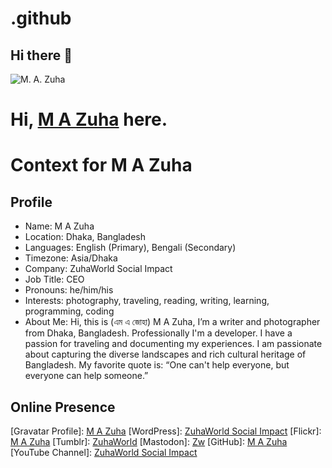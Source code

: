 # .github

## Hi there 👋

<!--
**armandsl/.github** is a ✨ _special_ ✨ repository because its `profile/README.md` (this file) appears on your GitHub profile.

Here are some ideas to get you started:

- 🔭 I’m currently working on ...
- 🌱 I’m currently learning ...
- 👯 I’m looking to collaborate on ...
- 🤔 I’m looking for help with ...
- 💬 Ask me about ...
- 📫 How to reach me: ...
- 😄 Pronouns: ...
- ⚡ Fun fact: ...
-->

![M. A. Zuha](https://avatars.githubusercontent.com/u/38503380?s=100&v=4)

Hi, [M A Zuha](https://armandsl.github.io) here.
================================

# Context for M A Zuha

## Profile
- Name: M A Zuha
- Location: Dhaka, Bangladesh
- Languages: English (Primary), Bengali (Secondary)
- Timezone: Asia/Dhaka
- Company: ZuhaWorld Social Impact
- Job Title: CEO
- Pronouns: he/him/his
- Interests: photography, traveling, reading, writing, learning, programming, coding
- About Me: Hi, this is (এম এ জোহা) M A Zuha, I’m a writer and photographer from Dhaka, Bangladesh. Professionally I'm a developer. I have a passion for traveling and documenting my experiences. I am passionate about capturing the diverse landscapes and rich cultural heritage of Bangladesh. My favorite quote is: “One can't help everyone, but everyone can help someone.”

## Online Presence
\[Gravatar Profile\]: [M A Zuha](https://gravatar.com/zuhaworld)
\[WordPress\]: [ZuhaWorld Social Impact](https://zuhaworld.com)
\[Flickr\]: [M A Zuha](https://www.flickr.com/people/zuhaworld)
\[Tumblr\]: [ZuhaWorld](http://zuhaworld.tumblr.com)
\[Mastodon\]: [Zw](https://mastodon.social/@zuhaworld)
\[GitHub\]: [M A Zuha](https://github.com/armandsl)
\[YouTube Channel\]: [ZuhaWorld Social Impact](https://www.youtube.com/@zuhaworld)
